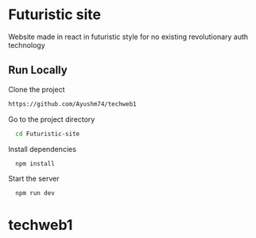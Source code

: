 # Futuristic site

Website made in react in futuristic style for no existing revolutionary auth technology

## Run Locally

Clone the project

```bash
https://github.com/Ayushm74/techweb1
```

Go to the project directory

```bash
  cd Futuristic-site
```

Install dependencies

```bash
  npm install
```

Start the server

```bash
  npm run dev
```

# techweb1
